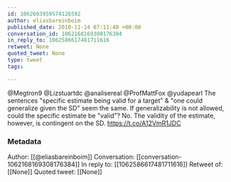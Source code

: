 ```yaml
---
id: 1062603959574126592
author: eliasbareinboim
published_date: 2018-11-14 07:11:40 +00:00
conversation_id: 1062168169308176384
in_reply_to: 1062586617481711616
retweet: None
quoted_tweet: None
type: tweet
tags:

---
```


@Megtron9 @Lizstuartdc @analisereal @ProfMattFox @yudapearl The sentences "specific estimate being valid for a target" &amp; "one could generalize given the SD" seem the same. If generalizability is not allowed, could the specific estimate be "valid"? No. The validity of the estimate, however, is contingent on the SD.  https://t.co/A12VmR1JDC

### Metadata

Author: [[@eliasbareinboim]]
Conversation: [[conversation-1062168169308176384]]
In reply to: [[1062586617481711616]]
Retweet of: [[None]]
Quoted tweet: [[None]]
